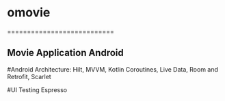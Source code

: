 # omovie
===========================

Movie Application Android
-------------


#Android Architecture: Hilt, MVVM, Kotlin Coroutines, Live Data, Room and Retrofit, Scarlet

#UI Testing Espresso